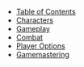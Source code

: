 * [Table of Contents](../chapters/0-title.html)
* [Characters]()
* [Gameplay]()
* [Combat]()
* [Player Options]()
* [Gamemastering]()
